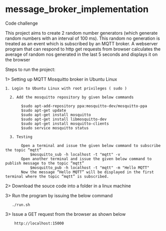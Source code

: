 # message_broker_implementation
Code challenge

This project aims to create 2 random number generators (which generate random numbers with an interval of 100 ms). This random no generation is treated as an event which is subscribed by an MQTT broker. A webserver program that can respond to http get requests from browser calculates the average of random nos generated in the last 5 seconds and displays it on the browser


Steps to run the project:

 1> Setting up MQTT Mosquitto broker in Ubuntu Linux

   	1. Login to Ubuntu Linux with root privileges ( sudo )

	  2. Add the mosquitto repository by given below commands

		   $sudo apt-add-repository ppa:mosquitto-dev/mosquitto-ppa
		   $sudo apt-get update
		   $sudo apt-get install mosquitto
		   $sudo apt-get install libmosquitto-dev
		   $sudo apt-get install mosquitto-clients
		   $sudo service mosquitto status 

	  3. Testing

		   Open a terminal and issue the given below command to subscribe the topic “mqtt”
			   $mosquitto_sub -h localhost -t "mqtt" -v
		   Open another terminal and issue the given below command to publish message to the topic “mqtt”
			   $mosquitto_pub -h localhost -t "mqtt" -m "Hello MQTT"   
		   Now the message “Hello MQTT” will be displayed in the first terminal where the topic “mqtt” is subscribed.
   
 2> Download the souce code into a folder in a linux machine
 
 3> Run the program by issuing the below command
   
       ./run.sh
	 
 3>  Issue a GET request from the browser as shown below
   
        http://localhost:15000
